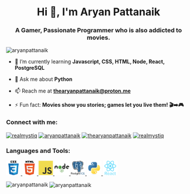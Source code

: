 <h1 align="center">Hi 👋, I'm Aryan Pattanaik</h1>
<h3 align="center">A Gamer, Passionate Programmer who is also addicted to movies.</h3>

<p align="left"> <img src="https://komarev.com/ghpvc/?username=aryanpattanaik&label=Profile%20views&color=00ff04&style=flat" alt="aryanpattanaik" /> </p>

- 🌱 I’m currently learning **Javascript, CSS, HTML, Node, React, PostgreSQL**

- 💬 Ask me about **Python**

- 📫 Reach me at **thearyanpattanaik@proton.me**

- ⚡ Fun fact: **Movies show you stories; games let you live them! 🎬➡️🎮**

<h3 align="left">Connect with me:</h3>
<p align="left">
<a href="https://twitter.com/realmystiq" target="blank"><img align="center" src="https://raw.githubusercontent.com/rahuldkjain/github-profile-readme-generator/master/src/images/icons/Social/twitter.svg" alt="realmystiq" height="30" width="40" /></a>
<a href="https://linkedin.com/in/aryanpattanaik" target="blank"><img align="center" src="https://raw.githubusercontent.com/rahuldkjain/github-profile-readme-generator/master/src/images/icons/Social/linked-in-alt.svg" alt="aryanpattanaik" height="30" width="40" /></a>
<a href="https://instagram.com/thearyanpattanaik" target="blank"><img align="center" src="https://raw.githubusercontent.com/rahuldkjain/github-profile-readme-generator/master/src/images/icons/Social/instagram.svg" alt="thearyanpattanaik" height="30" width="40" /></a>
<a href="https://steamcommunity.com/id/realmystiq/" target="blank"><img align="center" src="https://img.icons8.com/fluency/48/steam.png" alt="realmystiq" height="30" width="40" /></a>
</p>

<h3 align="left">Languages and Tools:</h3>
<p align="left"> <a href="https://www.w3schools.com/css/" target="_blank" rel="noreferrer"> <img src="https://raw.githubusercontent.com/devicons/devicon/master/icons/css3/css3-original-wordmark.svg" alt="css3" width="40" height="40"/> </a> <a href="https://www.w3.org/html/" target="_blank" rel="noreferrer"> <img src="https://raw.githubusercontent.com/devicons/devicon/master/icons/html5/html5-original-wordmark.svg" alt="html5" width="40" height="40"/> </a> <a href="https://developer.mozilla.org/en-US/docs/Web/JavaScript" target="_blank" rel="noreferrer"> <img src="https://raw.githubusercontent.com/devicons/devicon/master/icons/javascript/javascript-original.svg" alt="javascript" width="40" height="40"/> </a> <a href="https://nodejs.org" target="_blank" rel="noreferrer"> <img src="https://raw.githubusercontent.com/devicons/devicon/master/icons/nodejs/nodejs-original-wordmark.svg" alt="nodejs" width="40" height="40"/> </a> <a href="https://www.postgresql.org" target="_blank" rel="noreferrer"> <img src="https://raw.githubusercontent.com/devicons/devicon/master/icons/postgresql/postgresql-original-wordmark.svg" alt="postgresql" width="40" height="40"/> </a> <a href="https://www.python.org" target="_blank" rel="noreferrer"> <img src="https://raw.githubusercontent.com/devicons/devicon/master/icons/python/python-original.svg" alt="python" width="40" height="40"/> </a> <a href="https://reactjs.org/" target="_blank" rel="noreferrer"> <img src="https://raw.githubusercontent.com/devicons/devicon/master/icons/react/react-original-wordmark.svg" alt="react" width="40" height="40"/> </a> </p>

<p><img align="left" src="https://github-readme-stats.vercel.app/api/top-langs?username=aryanpattanaik&show_icons=true&locale=en&layout=compact" alt="aryanpattanaik" /></p>

<p>&nbsp;<img align="center" src="https://github-readme-stats.vercel.app/api?username=aryanpattanaik&show_icons=true&locale=en" alt="aryanpattanaik" /></p>
